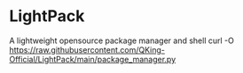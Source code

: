 # LightPack
A lightweight opensource package manager and shell
curl -O https://raw.githubusercontent.com/QKing-Official/LightPack/main/package_manager.py
